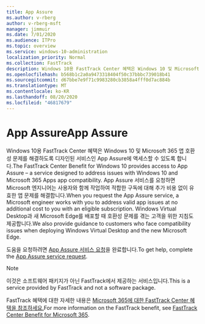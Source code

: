 ```yaml
---
title: App Assure
ms.author: v-rberg
author: v-rberg-msft
manager: jimmuir
ms.date: 7/01/2020
ms.audience: ITPro
ms.topic: overview
ms.service: windows-10-administration
localization_priority: Normal
ms.collection: FastTrack
description: Windows 10용 FastTrack Center 혜택은 Windows 10 및 Microsoft 365 앱 호환성 문제를 해결하도록 디자인된 서비스인 App Assure에 액세스할 수 있도록 합니다.
ms.openlocfilehash: b568b1c2a0a9473318404f50c37bbbc739018b41
ms.sourcegitcommit: d67bbe7e9f71c9983280cb3858a4fff0d7ac884b
ms.translationtype: MT
ms.contentlocale: ko-KR
ms.lasthandoff: 08/20/2020
ms.locfileid: "46817679"
---
```

# <a name="app-assure"></a><span data-ttu-id="3a2cd-103">App Assure</span><span class="sxs-lookup"><span data-stu-id="3a2cd-103">App Assure</span></span>

<span data-ttu-id="3a2cd-104">Windows 10용 FastTrack Center 혜택은 Windows 10 및 Microsoft 365 앱 호환성 문제를 해결하도록 디자인된 서비스인 App Assure에 액세스할 수 있도록 합니다.</span><span class="sxs-lookup"><span data-stu-id="3a2cd-104">The FastTrack Center Benefit for Windows 10 provides access to App Assure – a service designed to address issues with Windows 10 and Microsoft 365 Apps app compatibility.</span></span> <span data-ttu-id="3a2cd-105">App Assure 서비스를 요청하면 Microsoft 엔지니어는 사용자와 함께 작업하여 적합한 구독에 대해 추가 비용 없이 유효한 앱 문제를 해결합니다.</span><span class="sxs-lookup"><span data-stu-id="3a2cd-105">When you request the App Assure service, a Microsoft engineer works with you to address valid app issues at no additional cost to you with an eligible subscription.</span></span> <span data-ttu-id="3a2cd-106">Windows Virtual Desktop과 새 Microsoft Edge를 배포할 때 호환성 문제를 겪는 고객을 위한 지침도 제공합니다.</span><span class="sxs-lookup"><span data-stu-id="3a2cd-106">We also provide guidance to customers who face compatibility issues when deploying Windows Virtual Desktop and the new Microsoft Edge.</span></span> 

<span data-ttu-id="3a2cd-107">도움을 요청하려면 [App Assure 서비스 요청](https://go.microsoft.com/fwlink/?linkid=2022721)을 완료합니다.</span><span class="sxs-lookup"><span data-stu-id="3a2cd-107">To get help, complete the [App Assure service request](https://go.microsoft.com/fwlink/?linkid=2022721).</span></span>

  > [!NOTE]
> <span data-ttu-id="3a2cd-108">이것은 소프트웨어 패키지가 아닌 FastTrack에서 제공하는 서비스입니다.</span><span class="sxs-lookup"><span data-stu-id="3a2cd-108">This is a service provided by FastTrack and not a software package.</span></span>

<span data-ttu-id="3a2cd-109">FastTrack 혜택에 대한 자세한 내용은 [Microsoft 365에 대한 FastTrack Center 혜택을 참조하세요.](introduction.md)</span><span class="sxs-lookup"><span data-stu-id="3a2cd-109">For more information on the FastTrack benefit, see [FastTrack Center Benefit for Microsoft 365](introduction.md).</span></span>